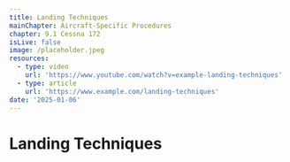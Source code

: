 ```yaml
---
title: Landing Techniques
mainChapter: Aircraft-Specific Procedures
chapter: 9.1 Cessna 172
isLive: false
image: /placeholder.jpeg
resources:
  - type: video
    url: 'https://www.youtube.com/watch?v=example-landing-techniques'
  - type: article
    url: 'https://www.example.com/landing-techniques'
date: '2025-01-06'
---
```


# Landing Techniques
